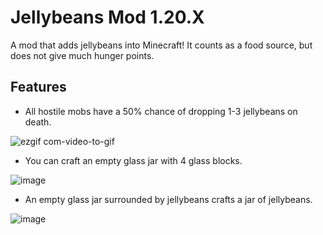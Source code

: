 # Jellybeans Mod 1.20.X
A mod that adds jellybeans into Minecraft! It counts as a food source, but does not give much hunger points.

## Features
- All hostile mobs have a 50% chance of dropping 1-3 jellybeans on death.
  
![ezgif com-video-to-gif](https://github.com/wewewe08/jellybeans-mod-1.20.X/assets/31106392/c7f58206-0c31-47e4-9997-347d082080a7)

- You can craft an empty glass jar with 4 glass blocks.

![image](https://github.com/wewewe08/jellybeans-mod-1.20.X/assets/31106392/885c7dcc-2d0c-49f1-8fd9-ba6e0a282946)

- An empty glass jar surrounded by jellybeans crafts a jar of jellybeans.

![image](https://github.com/wewewe08/jellybeans-mod-1.20.X/assets/31106392/70dd9f33-ad93-4714-8c46-9214d5bb3723)
